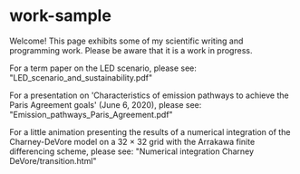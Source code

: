 # work-sample
Welcome! This page exhibits some of my scientific writing and programming work. Please be aware that it is a work in progress.

For a term paper on the LED scenario, please see: "LED_scenario_and_sustainability.pdf"

For a presentation on 'Characteristics of emission pathways to achieve the Paris Agreement goals' (June 6, 2020), please see: "Emission_pathways_Paris_Agreement.pdf"

For a little animation presenting the results of a numerical integration of the Charney-DeVore model on a 32 × 32 grid with the Arrakawa finite differencing scheme, please see:
"Numerical integration Charney DeVore/transition.html"
